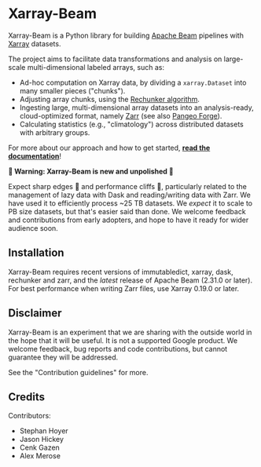 # Xarray-Beam

Xarray-Beam is a Python library for building
[Apache Beam](https://beam.apache.org/) pipelines with
[Xarray](http://xarray.pydata.org/en/stable/) datasets.

The project aims to facilitate data transformations and analysis on large-scale
multi-dimensional labeled arrays, such as:

-   Ad-hoc computation on Xarray data, by dividing a `xarray.Dataset` into many
    smaller pieces ("chunks").
-   Adjusting array chunks, using the
    [Rechunker algorithm](https://rechunker.readthedocs.io/en/latest/algorithm.html).
-   Ingesting large, multi-dimensional array datasets into an analysis-ready,
    cloud-optimized format, namely [Zarr](https://zarr.readthedocs.io/) (see
    also [Pangeo Forge](https://github.com/pangeo-forge/pangeo-forge-recipes)).
-   Calculating statistics (e.g., "climatology") across distributed datasets
    with arbitrary groups.

For more about our approach and how to get started,
**[read the documentation](https://xarray-beam.readthedocs.io/)**!

**🚨 Warning: Xarray-Beam is new and unpolished 🚨**

Expect sharp edges 🔪 and performance cliffs 🧗, particularly related to the
management of lazy data with Dask and reading/writing data with Zarr. We have
used it to efficiently process ~25 TB datasets. We _expect_ it to scale to PB
size datasets, but that's easier said than done. We welcome feedback and
contributions from early adopters, and hope to have it ready for wider audience
soon.

## Installation

Xarray-Beam requires recent versions of immutabledict, xarray, dask, rechunker
and zarr, and the *latest* release of Apache Beam (2.31.0 or later). For best
performance when writing Zarr files, use Xarray 0.19.0 or later.

## Disclaimer

Xarray-Beam is an experiment that we are sharing with the outside world in the
hope that it will be useful. It is not a supported Google product. We welcome
feedback, bug reports and code contributions, but cannot guarantee they will be
addressed.

See the "Contribution guidelines" for more.

## Credits

Contributors:

-   Stephan Hoyer
-   Jason Hickey
-   Cenk Gazen
-   Alex Merose
